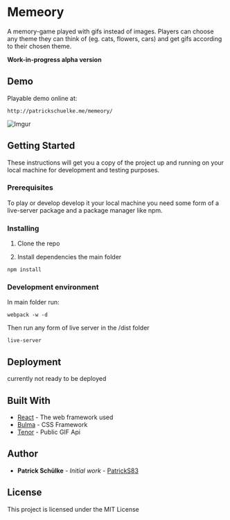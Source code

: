 # Memeory

A memory-game played with gifs instead of images. Players can choose any theme they can think of (eg. cats, flowers, cars) and get gifs according to their chosen theme.

**Work-in-progress alpha version**

## Demo
Playable demo online at:

```
http://patrickschuelke.me/memeory/
```

![Imgur](https://i.imgur.com/TxF8g3Y.gifv)


## Getting Started

These instructions will get you a copy of the project up and running on your local machine for development and testing purposes.

### Prerequisites

To play or develop develop it your local machine you need some form of a live-server package and a package manager like npm.

### Installing

1. Clone the repo

2. Install dependencies the main folder

```
npm install
```

### Development environment

In main folder run:
```
webpack -w -d
```
Then run any form of live server in the /dist folder
```
live-server
```

## Deployment

currently not ready to be deployed

## Built With

* [React](https://github.com/facebook/react) - The web framework used
* [Bulma](https://bulma.io/) - CSS Framework
* [Tenor](https://tenor.com/) - Public GIF Api

## Author

* **Patrick Schülke** - *Initial work* - [PatrickS83](https://github.com/PatrickS83)


## License

This project is licensed under the MIT License


